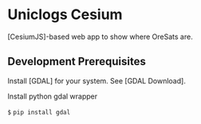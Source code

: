 # Uniclogs Cesium

[CesiumJS]-based web app to show where OreSats are.

## Development Prerequisites

Install [GDAL] for your system. See [GDAL Download].

Install python gdal wrapper

`$` `pip install gdal`